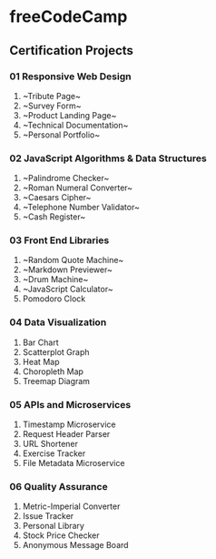 # freeCodeCamp

## Certification Projects

### 01 Responsive Web Design

1. ~Tribute Page~
2. ~Survey Form~
3. ~Product Landing Page~
4. ~Technical Documentation~
5. ~Personal Portfolio~

### 02 JavaScript Algorithms & Data Structures

1. ~Palindrome Checker~
2. ~Roman Numeral Converter~
3. ~Caesars Cipher~
4. ~Telephone Number Validator~
5. ~Cash Register~

### 03 Front End Libraries

1. ~Random Quote Machine~
2. ~Markdown Previewer~
3. ~Drum Machine~
4. ~JavaScript Calculator~
5. Pomodoro Clock

### 04 Data Visualization

1. Bar Chart
2. Scatterplot Graph
3. Heat Map
4. Choropleth Map
5. Treemap Diagram

### 05 APIs and Microservices

1. Timestamp Microservice
2. Request Header Parser
3. URL Shortener
4. Exercise Tracker
5. File Metadata Microservice

### 06 Quality Assurance

1. Metric-Imperial Converter
2. Issue Tracker
3. Personal Library
4. Stock Price Checker
5. Anonymous Message Board
